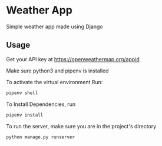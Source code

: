 # Weather App
Simple weather app made using Django

## Usage

Get your API key at https://openweathermap.org/appid

Make sure python3 and pipenv is installed 

To activate the virtual environment
Run:
```bash
pipenv shell
```
To Install Dependencies, run
```bash
pipenv install
```
To run the server, make sure you are in the project's directory
```bash
python manage.py runserver
```
